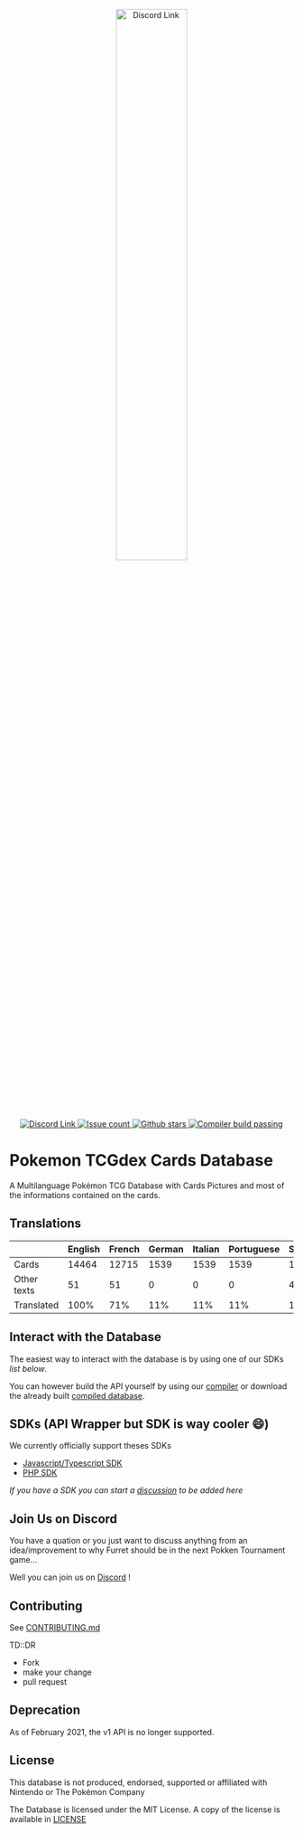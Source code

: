 <p align="center">
	<a href="https://www.tcgdex.net">
		<img src="https://repository-images.githubusercontent.com/241652591/01dd7200-ca01-11eb-98e0-d8f04e7dfe42" width="50%" alt="Discord Link">
	</a>
</p>
<p align="center">
	<a href="https://discord.gg/NehYTAhsZE">
		<img src="https://img.shields.io/discord/857231041261076491?color=%235865F2&label=Discord" alt="Discord Link">
	</a>
	<a href="https://github.com/tcgdex/cards-database/issues">
		<img src="https://img.shields.io/github/issues/tcgdex/cards-database?style=flat-square&color=%2344CC11" alt="Issue count">
	</a>
	<a href="https://github.com/tcgdex/cards-database/stargazers">
		<img src="https://img.shields.io/github/stars/tcgdex/cards-database?style=flat-square" alt="Github stars">
	</a>
	<a href="https://github.com/tcgdex/compiler">
		<img src="https://img.shields.io/github/workflow/status/tcgdex/cards-database/Compile?style=flat-square" alt="Compiler build passing" />
	</a>
</p>

# Pokemon TCGdex Cards Database

A Multilanguage Pokémon TCG Database with Cards Pictures and most of the informations contained on the cards.

## Translations

|             | English | French | German | Italian | Portuguese | Spanish |
|-------------|---------|--------|--------|---------|------------|---------|
| Cards       | 14464   | 12715  | 1539   | 1539    | 1539       | 1539    |
| Other texts | 51      | 51     | 0      | 0       | 0          | 45      |
| Translated  | 100%    | 71%    | 11%    | 11%     | 11%        | 11%     |

## Interact with the Database

The easiest way to interact with the database is by using one of our SDKs _list below_.

You can however build the API yourself by using our [compiler](https://github.com/tcgdex/compiler) or download the already built [compiled database](https://github.com/tcgdex/distribution).

## SDKs (API Wrapper but SDK is way cooler 😄)

We currently officially support theses SDKs

- [Javascript/Typescript SDK](https://github.com/tcgdex/javascript-sdk)
- [PHP SDK](https://github.com/tcgdex/php-sdk)

_If you have a SDK you can start a [discussion](https://github.com/tcgdex/cards-database/discussions/new) to be added here_


## Join Us on Discord

You have a quation or you just want to discuss anything from an idea/improvement to why Furret should be in the next Pokken Tournament game...

Well you can join us on [Discord](https://discord.gg/NehYTAhsZE) !

## Contributing

See [CONTRIBUTING.md](./CONTRIBUTING.md)

TD::DR
- Fork
- make your change
- pull request

## Deprecation

As of February 2021, the v1 API is no longer supported.

## License

This database is not produced, endorsed, supported or affiliated with Nintendo or The Pokémon Company

The Database is licensed under the MIT License. A copy of the license is available in [LICENSE](./LICENSE)
